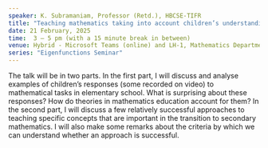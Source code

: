 ```yaml
---
speaker: K. Subramaniam, Professor (Retd.), HBCSE-TIFR
title: "Teaching mathematics taking into account children’s understanding"
date: 21 February, 2025
time:  3 – 5 pm (with a 15 minute break in between)
venue: Hybrid - Microsoft Teams (online) and LH-1, Mathematics Department
series: "Eigenfunctions Seminar"
---
```


The talk will be in two parts. In the first part, I will discuss and analyse examples of children’s responses (some recorded on video) to mathematical
tasks in elementary school. What is surprising about these responses? How do theories in mathematics education account for them? In the second part, I
will discuss a few relatively successful approaches to teaching specific concepts that are important in the transition to secondary mathematics. I will
also make some remarks about the criteria by which we can understand whether an approach is successful.
